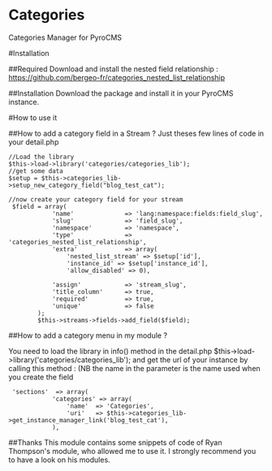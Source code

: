 Categories
==========

Categories Manager for PyroCMS

#Installation

##Required
Download and install the nested field relationship : https://github.com/bergeo-fr/categories_nested_list_relationship

##Installation 
Download the package and install it in your PyroCMS instance.


#How to use it 

##How to add a category field in a Stream ?
Just theses few lines of code in your detail.php

    //Load the library 
    $this->load->library('categories/categories_lib');
    //get some data
    $setup = $this->categories_lib->setup_new_category_field("blog_test_cat");
    
    //now create your category field for your stream
     $field = array(
                'name'              => 'lang:namespace:fields:field_slug',
                'slug'              => 'field_slug',
                'namespace'         => 'namespace',
                'type'              => 'categories_nested_list_relationship',
                'extra'             => array(
                    'nested_list_stream' => $setup['id'],
                    'instance_id' => $setup['instance_id'], 
                    'allow_disabled' => 0),
                
                'assign'            => 'stream_slug',
                'title_column'      => true,
                'required'          => true,
                'unique'            => false
            );
            $this->streams->fields->add_field($field);

##How to add a category menu in my module ?

You need to load the library in info() method in the detail.php
    $this->load->library('categories/categories_lib');
and get the url of your instance by calling this method : (NB the name in the parameter is the name used when you create the field

     'sections'  => array(
                'categories' => array(
                    'name'  => 'Categories',
                    'uri'   => $this->categories_lib->get_instance_manager_link('blog_test_cat'),
                ),


##Thanks
This module contains some snippets of code of Ryan Thompson's module, who allowed me to use it. 
I strongly recommend you to have a look on his modules.
